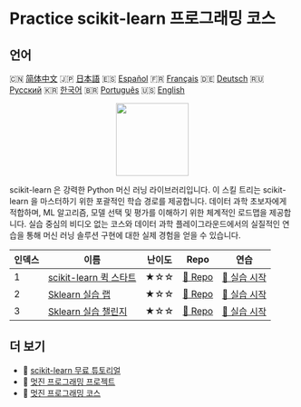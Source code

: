 # Practice scikit-learn 프로그래밍 코스

## 언어

🇨🇳 [简体中文](README_zh.md) 🇯🇵 [日本語](README_ja.md) 🇪🇸 [Español](README_es.md) 🇫🇷 [Français](README_fr.md) 🇩🇪 [Deutsch](README_de.md) 🇷🇺 [Русский](README_ru.md) 🇰🇷 [한국어](README_ko.md) 🇧🇷 [Português](README_pt.md) 🇺🇸 [English](README.md) 

<div align="center">
<img width="128px" src="https://file.labex.io/path/N7q3t9dfWfEY.png">
</div>

scikit-learn 은 강력한 Python 머신 러닝 라이브러리입니다. 이 스킬 트리는 scikit-learn 을 마스터하기 위한 포괄적인 학습 경로를 제공합니다. 데이터 과학 초보자에게 적합하며, ML 알고리즘, 모델 선택 및 평가를 이해하기 위한 체계적인 로드맵을 제공합니다. 실습 중심의 비디오 없는 코스와 데이터 과학 플레이그라운드에서의 실질적인 연습을 통해 머신 러닝 솔루션 구현에 대한 실제 경험을 얻을 수 있습니다.

|   인덱스 | 이름                                                                                | 난이도   | Repo                                                                   | 연습                                                                      |
|----------|-------------------------------------------------------------------------------------|----------|------------------------------------------------------------------------|---------------------------------------------------------------------------|
|        1 | [scikit-learn 퀵 스타트](https://labex.io/ko/courses/quick-start-with-scikit-learn) | ★☆☆      | [🔗 Repo](https://github.com/labex-labs/quick-start-with-scikit-learn) | [🚀 실습 시작](https://labex.io/ko/courses/quick-start-with-scikit-learn) |
|        2 | [Sklearn 실습 랩](https://labex.io/ko/courses/sklearn-practice-labs)                | ★☆☆      | [🔗 Repo](https://github.com/labex-labs/sklearn-practice-labs)         | [🚀 실습 시작](https://labex.io/ko/courses/sklearn-practice-labs)         |
|        3 | [Sklearn 실습 챌린지](https://labex.io/ko/courses/sklearn-practice-challenges)      | ★☆☆      | [🔗 Repo](https://github.com/labex-labs/sklearn-practice-challenges)   | [🚀 실습 시작](https://labex.io/ko/courses/sklearn-practice-challenges)   |

## 더 보기

- 🔗 [scikit-learn 무료 튜토리얼](https://github.com/labex-labs/sklearn-free-tutorials)
- 🔗 [멋진 프로그래밍 프로젝트](https://github.com/labex-labs/awesome-programming-projects)
- 🔗 [멋진 프로그래밍 코스](https://github.com/labex-labs/awesome-programming-courses)

